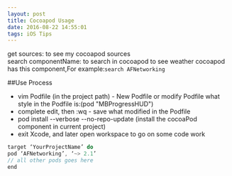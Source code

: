 ```yaml
---
layout: post
title: Cocoapod Usage
date: 2016-08-22 14:55:01 
tags: iOS Tips
---
```




get sources: to see my cocoapod sources<br>
search componentName: to search in cocoapod to see weather cocoapod has this component,For example:`search AFNetworking`

##Use Process
* vim Podfile (in the project path) - New Podfile or modify Podfile what style in the Podfile is:(pod "MBProgressHUD")
* complete edit, then :wq - save what modified in the Podfile 
* pod install --verbose --no-repo-update (install the cocoaPod component in current project)
* exit Xcode, and later open workspace to go on some code work

```swift
target ‘YourProjectName’ do 
pod ‘AFNetworking’, ‘~> 2.1’ 
// all other pods goes here 
end
```
